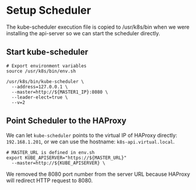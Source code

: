 # Setup Scheduler

The kube-scheduler execution file is copied to /usr/k8s/bin when we were installing the api-server so we can start the scheduler directly.

## Start kube-scheduler
```shell
# Export environment variables
source /usr/k8s/bin/env.sh

/usr/k8s/bin/kube-scheduler \
  --address=127.0.0.1 \
  --master=http://${MASTER1_IP}:8080 \
  --leader-elect=true \
  --v=2
```

## Point Scheduler to the HAProxy
We can let `kube-scheduler` points to the virtual IP of HAProxy directly: `192.168.1.201`, or we can use the hostname: `k8s-api.virtual.local`. 

```shell
# MASTER_URL is defined in env.sh
export KUBE_APISERVER="https://${MASTER_URL}"
  --master=http://${KUBE_APISERVER} \
```
We removed the 8080 port number from the server URL because HAProxy will redirect HTTP request to 8080.
